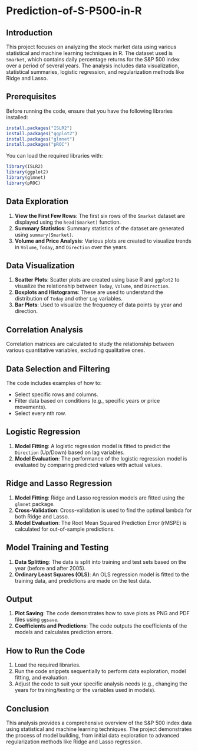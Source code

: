 # Prediction-of-S-P500-in-R

## Introduction

This project focuses on analyzing the stock market data using various statistical and machine learning techniques in R. The dataset used is `Smarket`, which contains daily percentage returns for the S&P 500 index over a period of several years. The analysis includes data visualization, statistical summaries, logistic regression, and regularization methods like Ridge and Lasso.

## Prerequisites

Before running the code, ensure that you have the following libraries installed:

```R
install.packages("ISLR2")
install.packages("ggplot2")
install.packages("glmnet")
install.packages("pROC")
```

You can load the required libraries with:

```R
library(ISLR2)
library(ggplot2)
library(glmnet)
library(pROC)
```

## Data Exploration

1. **View the First Few Rows**: The first six rows of the `Smarket` dataset are displayed using the `head(Smarket)` function.
2. **Summary Statistics**: Summary statistics of the dataset are generated using `summary(Smarket)`.
3. **Volume and Price Analysis**: Various plots are created to visualize trends in `Volume`, `Today`, and `Direction` over the years.

## Data Visualization

1. **Scatter Plots**: Scatter plots are created using base R and `ggplot2` to visualize the relationship between `Today`, `Volume`, and `Direction`.
2. **Boxplots and Histograms**: These are used to understand the distribution of `Today` and other `Lag` variables.
3. **Bar Plots**: Used to visualize the frequency of data points by year and direction.

## Correlation Analysis

Correlation matrices are calculated to study the relationship between various quantitative variables, excluding qualitative ones.

## Data Selection and Filtering

The code includes examples of how to:

- Select specific rows and columns.
- Filter data based on conditions (e.g., specific years or price movements).
- Select every nth row.

## Logistic Regression

1. **Model Fitting**: A logistic regression model is fitted to predict the `Direction` (Up/Down) based on lag variables.
2. **Model Evaluation**: The performance of the logistic regression model is evaluated by comparing predicted values with actual values.

## Ridge and Lasso Regression

1. **Model Fitting**: Ridge and Lasso regression models are fitted using the `glmnet` package.
2. **Cross-Validation**: Cross-validation is used to find the optimal lambda for both Ridge and Lasso.
3. **Model Evaluation**: The Root Mean Squared Prediction Error (rMSPE) is calculated for out-of-sample predictions.

## Model Training and Testing

1. **Data Splitting**: The data is split into training and test sets based on the year (before and after 2005).
2. **Ordinary Least Squares (OLS)**: An OLS regression model is fitted to the training data, and predictions are made on the test data.

## Output

1. **Plot Saving**: The code demonstrates how to save plots as PNG and PDF files using `ggsave`.
2. **Coefficients and Predictions**: The code outputs the coefficients of the models and calculates prediction errors.

## How to Run the Code

1. Load the required libraries.
2. Run the code snippets sequentially to perform data exploration, model fitting, and evaluation.
3. Adjust the code to suit your specific analysis needs (e.g., changing the years for training/testing or the variables used in models).

## Conclusion

This analysis provides a comprehensive overview of the S&P 500 index data using statistical and machine learning techniques. The project demonstrates the process of model building, from initial data exploration to advanced regularization methods like Ridge and Lasso regression.
